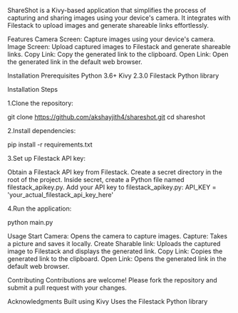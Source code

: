 
ShareShot is a Kivy-based application that simplifies the process of capturing and sharing images using your device's camera. It integrates with Filestack to upload images and generate shareable links effortlessly.

Features
Camera Screen: Capture images using your device's camera.
Image Screen: Upload captured images to Filestack and generate shareable links.
Copy Link: Copy the generated link to the clipboard.
Open Link: Open the generated link in the default web browser.


Installation
Prerequisites
Python 3.6+
Kivy 2.3.0
Filestack Python library

Installation Steps

1.Clone the repository:

git clone https://github.com/akshayjith4/shareshot.git
cd shareshot


2.Install dependencies:

pip install -r requirements.txt


3.Set up Filestack API key:

Obtain a Filestack API key from Filestack.
Create a secret directory in the root of the project.
Inside secret, create a Python file named filestack_apikey.py.
Add your API key to filestack_apikey.py:
API_KEY = 'your_actual_filestack_api_key_here'


4.Run the application:

python main.py


Usage
Start Camera: Opens the camera to capture images.
Capture: Takes a picture and saves it locally.
Create Sharable link: Uploads the captured image to Filestack and displays the generated link.
Copy Link: Copies the generated link to the clipboard.
Open Link: Opens the generated link in the default web browser.

Contributing
Contributions are welcome! Please fork the repository and submit a pull request with your changes.


Acknowledgments
Built using Kivy
Uses the Filestack Python library
